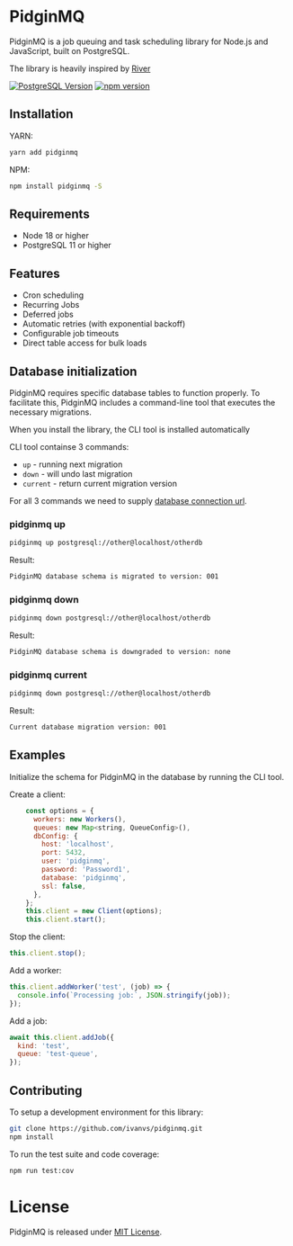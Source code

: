 # PidginMQ

PidginMQ is a job queuing and task scheduling library for Node.js and JavaScript, built on PostgreSQL.

The library is heavily inspired by [River](https://riverqueue.com/)

[![PostgreSQL Version](https://img.shields.io/badge/PostgreSQL-11+-blue.svg?maxAge=2592000)](http://www.postgresql.org)
[![npm version](https://badge.fury.io/js/pidginmq.svg)](https://badge.fury.io/js/pidginmq)

## Installation

YARN:

```bash
yarn add pidginmq
```

NPM:

```bash
npm install pidginmq -S
```

## Requirements

- Node 18 or higher
- PostgreSQL 11 or higher

## Features

- Cron scheduling
- Recurring Jobs
- Deferred jobs
- Automatic retries (with exponential backoff)
- Configurable job timeouts
- Direct table access for bulk loads

## Database initialization

PidginMQ requires specific database tables to function properly. To facilitate this, PidginMQ includes a command-line tool that executes the necessary migrations.

When you install the library, the CLI tool is installed automatically

CLI tool containse 3 commands:

- `up` - running next migration
- `down` - will undo last migration
- `current` - return current migration version

For all 3 commands we need to supply [database connection url](https://www.postgresql.org/docs/current/libpq-connect.html#LIBPQ-CONNSTRING-URIS).

### pidginmq up

```bash
pidginmq up postgresql://other@localhost/otherdb
```

Result:

```bash
PidginMQ database schema is migrated to version: 001
```

### pidginmq down

```bash
pidginmq down postgresql://other@localhost/otherdb
```

Result:

```bash
PidginMQ database schema is downgraded to version: none
```

### pidginmq current

```bash
pidginmq down postgresql://other@localhost/otherdb
```

Result:

```bash
Current database migration version: 001
```

## Examples

Initialize the schema for PidginMQ in the database by running the CLI tool.

Create a client:

```js
    const options = {
      workers: new Workers(),
      queues: new Map<string, QueueConfig>(),
      dbConfig: {
        host: 'localhost',
        port: 5432,
        user: 'pidginmq',
        password: 'Password1',
        database: 'pidginmq',
        ssl: false,
      },
    };
    this.client = new Client(options);
    this.client.start();
```

Stop the client:

```js
this.client.stop();
```

Add a worker:

```js
this.client.addWorker('test', (job) => {
  console.info(`Processing job:`, JSON.stringify(job));
});
```

Add a job:

```js
await this.client.addJob({
  kind: 'test',
  queue: 'test-queue',
});
```

## Contributing

To setup a development environment for this library:

```bash
git clone https://github.com/ivanvs/pidginmq.git
npm install
```

To run the test suite and code coverage:

```bash
npm run test:cov
```

# License

PidginMQ is released under [MIT License](https://opensource.org/licenses/MIT).
